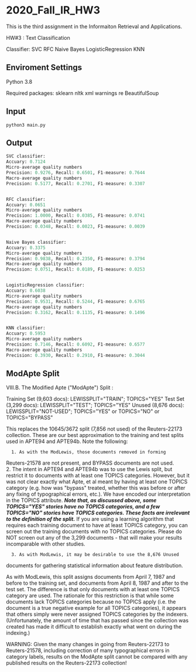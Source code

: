 # 2020_Fall_IR_HW3
This is the third assignment in the Informaiton Retrieval and Applications. 

HW#3 : Text Classification

Classifier: SVC RFC Naive Bayes LogisticRegression KNN
## Enviroment Settings
Python 3.8

Required packages: sklearn nltk xml warnings re BeautifulSoup 

## Input
`python3 main.py`

## Output
```python
SVC classifier:
Accuary: 0.7124
Micro-average quality numbers
Precision: 0.9276, Recall: 0.6501, F1-measure: 0.7644
Macro-average quality numbers
Precision: 0.5177, Recall: 0.2701, F1-measure: 0.3307


RFC classifier:
Accuary: 0.0651
Micro-average quality numbers
Precision: 1.0000, Recall: 0.0385, F1-measure: 0.0741
Macro-average quality numbers
Precision: 0.0348, Recall: 0.0023, F1-measure: 0.0039


Naive Bayes classifier:
Accuary: 0.3375
Micro-average quality numbers
Precision: 0.9838, Recall: 0.2350, F1-measure: 0.3794
Macro-average quality numbers
Precision: 0.0751, Recall: 0.0189, F1-measure: 0.0253


LogisticRegression classifier:
Accuary: 0.6038
Micro-average quality numbers
Precision: 0.9531, Recall: 0.5244, F1-measure: 0.6765
Macro-average quality numbers
Precision: 0.3162, Recall: 0.1135, F1-measure: 0.1496


KNN classifier:
Accuary: 0.5953
Micro-average quality numbers
Precision: 0.7146, Recall: 0.6092, F1-measure: 0.6577
Macro-average quality numbers
Precision: 0.3930, Recall: 0.2910, F1-measure: 0.3044
```

## ModApte Split
 VIII.B. The Modified Apte ("ModApte") Split :

Training Set (9,603 docs): LEWISSPLIT="TRAIN";  TOPICS="YES"
 Test Set (3,299 docs): LEWISSPLIT="TEST"; TOPICS="YES"
 Unused (8,676 docs):   LEWISSPLIT="NOT-USED"; TOPICS="YES"
                     or TOPICS="NO" 
                     or TOPICS="BYPASS"

This replaces the 10645/3672 split (7,856 not used) of the
Reuters-22173 collection.  These are our best approximation to the
training and test splits used in APTE94 and APTE94b. Note the
following:

      1. As with the ModLewis, those documents removed in forming
Reuters-21578 are not present, and BYPASS documents are not used.  
      2. The intent in APTE94 and APTE94b was to use the Lewis split,
but restrict it to documents with at least one TOPICS categories.
However, but it was not clear exactly what Apte, et al meant by having
at least one TOPICS category (e.g. how was "bypass" treated, whether
this was before or after any fixing of typographical errors, etc.). We
have encoded our interpretation in the TOPICS attribute.  ***Note
that, as discussed above, some TOPICS="YES" stories have no TOPICS
categories, and a few TOPICS="NO" stories have TOPICS
categories. These facts are irrelevant to the definition of the
split.*** If you are using a learning algorithm that requires each
training document to have at least TOPICS category, you can screen out
the training documents with no TOPICS categories. Please do NOT screen
out any of the 3,299 documents - that will make your results
incomparable with other studies.

      3. As with ModLewis, it may be desirable to use the 8,676 Unused
documents for gathering statistical information about feature
distribution.

As with ModLewis, this split assigns documents from April 7, 1987 and
before to the training set, and documents from April 8, 1987 and after
to the test set.  The difference is that only documents with at least
one TOPICS category are used.  The rationale for this restriction is
that while some documents lack TOPICS categories because no TOPICS
apply (i.e. the document is a true negative example for all TOPICS
categories), it appears that others simply were never assigned TOPICS
categories by the indexers. (Unfortunately, the amount of time that
has passed since the collection was created has made it difficult to
establish exactly what went on during the indexing.)

WARNING: Given the many changes in going from Reuters-22173 to
Reuters-21578, including correction of many typographical errors in
category labels, results on the ModApte split cannot be compared
with any published results on the Reuters-22173 collection!

